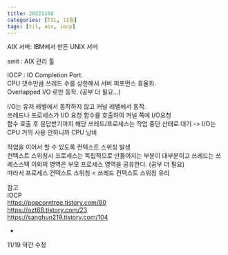 ```yaml
---
title: 20221108
categories: [TIL, 11월]
tags: [til, aix, iocp]     
---
```


AIX 서버: IBM에서 만든 UNIX 서버 
    
smit : AIX 관리 툴 
   
IOCP : IO Completion Port.     
CPU 갯수만큼 쓰레드 수를 상한해서 서버 퍼포먼스 효율화.        
Overlapped I/O 로만 동작. (공부 더 필요...)     
      
    
I/O는 유저 레벨에서 동작하지 않고 커널 레벨에서 동작.    
쓰레드나 프로세스가  I/O 요청 함수를 호출하여 커널 쪽에 I/O요청     
함수 호출 후 응답받기까지 해당 쓰레드/프로세스는 작업 중단 산태로 대기 -> I/O는 CPU 거의 사용 안하니까 CPU 낭비    
    
작업을 이어서 할 수 있도록 컨텍스트 스위칭 발생    
컨텍스트 스위칭시 프로세스는 독립적으로 만들어지는 부분이 대부분이고 쓰레드는 쓰레스스택 이외의 영역은 부모 프로세스 영역을 공유한다. (공부 더 필요)    
따라서 프로세스 컨텍스트 스위칭 < 쓰레드 컨텍스트 스위칭 유리    

    
참고     
IOCP    
https://popcorntree.tistory.com/80    
https://ozt88.tistory.com/23    
https://sanghun219.tistory.com/104    
     
    	
	
*    
11/19 약간 수정     
